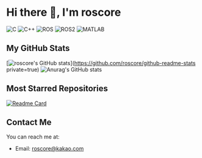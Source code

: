 # Hi there 👋, I'm roscore

![C](https://img.shields.io/badge/-C-A8B9CC?style=flat-square&logo=c)
![C++](https://img.shields.io/badge/-C++-00599C?style=flat-square&logo=c)
![ROS](https://img.shields.io/badge/-ROS-22314E?style=flat-square&logo=ros)
![ROS2](https://img.shields.io/badge/-ROS2-22314E?style=flat-square&logo=ros)
![MATLAB](https://img.shields.io/badge/-MATLAB-0076A8?style=flat-square&logo=Mathworks)

## My GitHub Stats

[![roscore's GitHub stats](https://github-readme-stats.vercel.app/api?username=roscore&show_icons=true&theme=radical)](https://github.com/roscore/github-readme-stats private=true)
![Anurag's GitHub stats](https://github-readme-stats.vercel.app/api?username=anuraghazra&count_private=true)

## Most Starred Repositories

[![Readme Card](https://github-readme-stats.vercel.app/api/pin/?username=roscore&repo=epos4_6dof)](https://github.com/roscore/epos4_6dof)

## Contact Me

You can reach me at:

- Email: roscore@kakao.com
